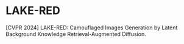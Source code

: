 # LAKE-RED
[CVPR 2024] LAKE-RED: Camouflaged Images Generation by Latent Background Knowledge Retrieval-Augmented Diffusion.

